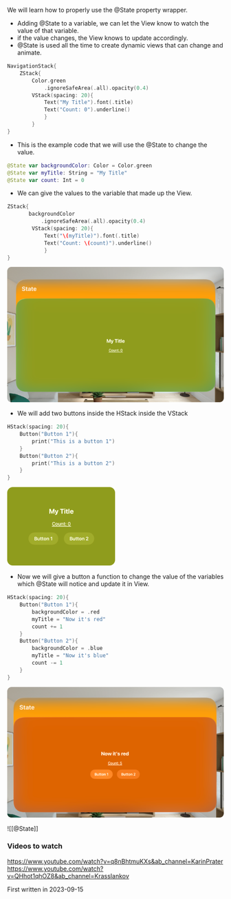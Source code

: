We will learn how to properly use the @State property wrapper.
- Adding @State to a variable, we can let the View know to watch the value of that variable.
- if the value changes, the View knows to update accordingly.
- @State is used all the time to create dynamic views that can change and animate.


```Swift
NavigationStack{
	ZStack{
		Color.green
			.ignoreSafeArea(.all).opacity(0.4)
		VStack(spacing: 20){
			Text("My Title").font(.title)
			Text("Count: 0").underline()
			}
		}
}
```
- This is the example code that we will use the @State to change the value.

```Swift
@State var backgroundColor: Color = Color.green
@State var myTitle: String = "My Title"
@State var count: Int = 0
```
- We can give the values to the variable that made up the View.

```Swift
ZStack{
	   backgroundColor
		   .ignoreSafeArea(.all).opacity(0.4)
		VStack(spacing: 20){
			Text("\(myTitle)").font(.title)
			Text("Count: \(count)").underline()
			}
}
```


![Exmaple1Image](https://github.com/Yoon-Ro/VisionOS/blob/main/State/Attached%20Files/Pasted%20image%2020230915171335.png?raw=true)


- We will add two buttons inside the HStack inside the VStack
```Swift
HStack(spacing: 20){
	Button("Button 1"){
		print("This is a button 1")
	}
	Button("Button 2"){
		print("This is a button 2")
	}
}
```
![Exmaple2Image](https://github.com/Yoon-Ro/VisionOS/blob/main/State/Attached%20Files/Pasted%20image%2020230915171513.png?raw=true)


- Now we will give a button a function to change the value of the variables which @State will notice and update it in View.
```Swift
HStack(spacing: 20){
	Button("Button 1"){
		backgroundColor = .red
		myTitle = "Now it's red"
		count += 1
	}
	Button("Button 2"){
		backgroundColor = .blue
		myTitle = "Now it's blue"
		count -= 1
	}
}
```
![Exmaple3Image](https://github.com/Yoon-Ro/VisionOS/blob/main/State/Attached%20Files/Pasted%20image%2020230915171826.png?raw=true)


![[@State]]




### Videos to watch
https://www.youtube.com/watch?v=q8nBhtmuKXs&ab_channel=KarinPrater
https://www.youtube.com/watch?v=QHhot1qhOZ8&ab_channel=KrassIankov




First written in 2023-09-15
